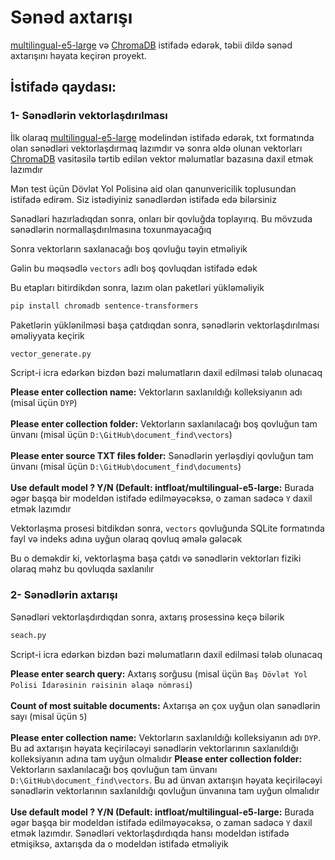 # Sənəd axtarışı
[multilingual-e5-large](https://huggingface.co/intfloat/multilingual-e5-large) və [ChromaDB](https://www.trychroma.com/) istifadə edərək, təbii dildə sənəd axtarışını həyata keçirən proyekt.


## İstifadə qaydası:


### 1- Sənədlərin vektorlaşdırılması

İlk olaraq [multilingual-e5-large](https://huggingface.co/intfloat/multilingual-e5-large) modelindən istifadə edərək, txt formatında olan sənədləri vektorlaşdırmaq lazımdır və sonra əldə olunan vektorları [ChromaDB](https://www.trychroma.com/) vasitəsilə tərtib edilən vektor məlumatlar bazasına daxil etmək lazımdır

Mən test üçün Dövlət Yol Polisinə aid olan qanunvericilik toplusundan istifadə edirəm. Siz istədiyiniz sənədlərdən istifadə edə bilərsiniz

Sənədləri hazırladıqdan sonra, onları bir qovluğda toplayırıq. Bu mövzuda sənədlərin normallaşdırılmasına toxunmayacağıq

Sonra vektorların saxlanacağı boş qovluğu təyin etməliyik

Gəlin bu məqsədlə `vectors` adlı boş qovluqdan istifadə edək

Bu etapları bitirdikdən sonra, lazım olan paketləri yükləməliyik

```bash
pip install chromadb sentence-transformers
```

Paketlərin yüklənilməsi başa çatdıqdan sonra, sənədlərin vektorlaşdırılması əməliyyata keçirik

```bash
vector_generate.py
```

Script-i icra edərkən bizdən bəzi məlumatların daxil edilməsi tələb olunacaq

**Please enter collection name:** Vektorların saxlanıldığı kolleksiyanın adı (misal üçün `DYP`)<br><br>
**Please enter collection folder:** Vektorların saxlanılacağı boş qovluğun tam ünvanı (misal üçün `D:\GitHub\document_find\vectors`)<br><br>
**Please enter source TXT files folder:** Sənədlərin yerləşdiyi qovluğun tam ünvanı (misal üçün `D:\GitHub\document_find\documents`)<br><br>
**Use default model ? Y/N (Default: intfloat/multilingual-e5-large:** Burada əgər başqa bir modeldən istifadə edilməyəcəksə, o zaman sadəcə `Y` daxil etmək lazımdır

Vektorlaşma prosesi bitdikdən sonra, `vectors` qovluğunda SQLite formatında fayl və indeks adına uyğun olaraq qovluq əmələ gələcək

Bu o deməkdir ki, vektorlaşma başa çatdı və sənədlərin vektorları fiziki olaraq məhz bu qovluqda saxlanılır

### 2- Sənədlərin axtarışı

Sənədləri vektorlaşdırdıqdan sonra, axtarış prosessinə keçə bilərik

```bash
seach.py
```

Script-i icra edərkən bizdən bəzi məlumatların daxil edilməsi tələb olunacaq

**Please enter search query:** Axtarış sorğusu (misal üçün `Baş Dövlət Yol Polisi İdarəsinin rəisinin əlaqə nömrəsi`)<br><br>
**Count of most suitable documents:** Axtarışa ən çox uyğun olan sənədlərin sayı (misal üçün `5`)<br><br>
**Please enter collection name:** Vektorların saxlanıldığı kolleksiyanın adı `DYP`. Bu ad axtarışın həyata keçiriləcəyi sənədlərin vektorlarının saxlanıldığı kolleksiyanın adına tam uyğun olmalıdır
**Please enter collection folder:** Vektorların saxlanılacağı boş qovluğun tam ünvanı `D:\GitHub\document_find\vectors`. Bu ad ünvan axtarışın həyata keçiriləcəyi sənədlərin vektorlarının saxlanıldığı qovluğun ünvanına tam uyğun olmalıdır<br><br>
**Use default model ? Y/N (Default: intfloat/multilingual-e5-large:** Burada əgər başqa bir modeldən istifadə edilməyəcəksə, o zaman sadəcə `Y` daxil etmək lazımdır. Sənədləri vektorlaşdırdıqda hansı modeldən istifadə etmişiksə, axtarışda da o modeldən istifadə etməliyik



